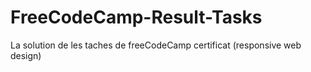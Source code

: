 # FreeCodeCamp-Result-Tasks
La solution de les taches de freeCodeCamp certificat (responsive web design)
